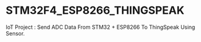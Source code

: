 # STM32F4_ESP8266_THINGSPEAK
IoT Project : Send ADC Data From STM32 + ESP8266 To ThingSpeak Using Sensor.
